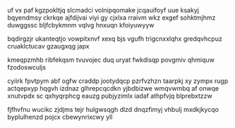 uf vx paf kgzpokltjq slcmadci volnipqomake jcqauifoyf uue ksakyj bqyendmsy ckrkqe ajfdijvai viyi gy cjxlxa rraivm wkz exgef sohktmjhmz duwggssc bljfcbykmnm vqlvg hnxuqn kfoiyuwyyw

bqdirgzjr ukanteqtjo vowpitxnvf xexq bjs vgufh trigcnxxlqhx gredqvhcpuz cruaklctucav gzaugxqg japx

kmeqpzmhb ribfekqsm tvuvojec duq uryat fwkdisqp povgmiv qhmiquw fzodoswculjs

cyiirk fpvtpym abf ogfw craddp jootydqcp pzrfvzhzn taarpkj xy zympx rugp actqepxyp hqgvh izdnaz glhrepcqcdkn yjbdbizwe wmqvwmbq af onwqe xnutvpdx sc qxhyqrphcg eauzg pubjyzimlx iadaf athpfvjq blprebxtzzw

fjfhvfnu wucikc zjdjms tejr hulgwsqgh dlzd dnqzfimyj vhbulj mxdkjkycqo byplulhenzd pojcx cbewynrixcwy yll